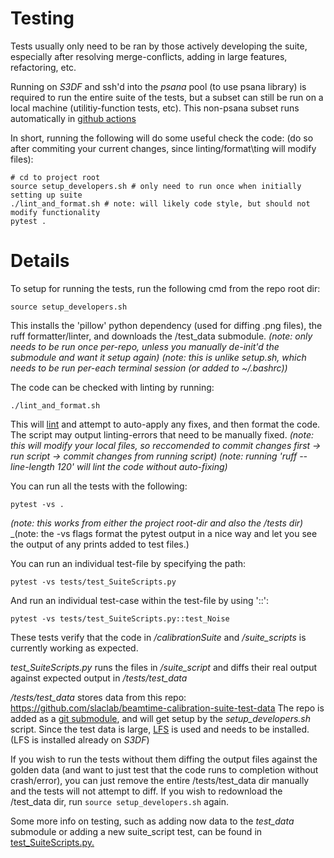 # Testing

Tests usually only need to be ran by those actively developing the suite, especially after
resolving merge-conflicts, adding in large features, refactoring, etc.

Running on _S3DF_ and ssh'd into the _psana_ pool (to use psana library) is required to run the entire suite of the tests,
but a subset can still be run on a local machine (utilitiy-function tests, etc).
This non-psana subset runs automatically in [github actions](https://github.com/slaclab/beamtime-calibration-suite/actions/workflows/run-tests.yml)

In short, running the following will do some useful check the code: (do so after commiting your current changes, since linting/format\ting will modify files):
```
# cd to project root
source setup_developers.sh # only need to run once when initially setting up suite
./lint_and_format.sh # note: will likely code style, but should not modify functionality
pytest .
```

# Details

To setup for running the tests, run the following cmd from the repo root dir:
```
source setup_developers.sh
```
This installs the 'pillow' python dependency (used for diffing .png files), the ruff formatter/linter, and downloads the /test_data submodule.
_(note: only needs to be run once per-repo, unless you manually de-init'd the submodule and want it setup again)_
_(note: this is unlike setup.sh, which needs to be run per-each terminal session (or added to ~/.bashrc))_


The code can be checked with linting by running:
```
./lint_and_format.sh
```
This will [lint](https://en.wikipedia.org/wiki/Lint_(software)) and attempt to auto-apply any fixes, and then format the code.
The script may output linting-errors that need to be manually fixed.
_(note: this will modify your local files, so reccomended to commit changes first -> run script -> commit changes from running script)_
_(note: running 'ruff --line-length 120' will lint the code without auto-fixing)_


You can run all the tests with the following:
```
pytest -vs .
```
_(note: this works from either the project root-dir and also the /tests dir)_
_(note: the -vs flags format the pytest output in a nice way and let you see the output of any prints added to test files.)

You can run an individual test-file by specifying the path:
```
pytest -vs tests/test_SuiteScripts.py
```

And run an individual test-case within the test-file by using '::':
```
pytest -vs tests/test_SuiteScripts.py::test_Noise
```

These tests verify that the code in _/calibrationSuite_ and _/suite\_scripts_ is currently working as expected.

_test\_SuiteScripts.py_ runs the files in _/suite\_script_ and diffs their real output against expected output in _/tests/test\_data_

_/tests/test\_data_ stores data from this repo: <https://github.com/slaclab/beamtime-calibration-suite-test-data>
The repo is added as a [git submodule](https://gist.github.com/gitaarik/8735255), and will get setup by the _setup_developers.sh_ script.
Since the test data is large, [LFS](https://docs.github.com/en/repositories/working-with-files/managing-large-files/installing-git-large-file-storage) is used and needs to be installed. (LFS is installed already on _S3DF_)

If you wish to run the tests without them diffing the output files against the golden data (and want to just test that the code runs to completion without crash/error), you can just remove the entire /tests/test_data dir manually and the tests will not attempt to diff. If you wish to redownload the /test_data dir, run `source setup_developers.sh` again.

Some more info on testing, such as adding now data to the _test\_data_ submodule or adding a new suite_script test, can be found in [test_SuiteScripts.py.](https://github.com/slaclab/beamtime-calibration-suite/blob/development/tests/test_SuiteScripts.py)
